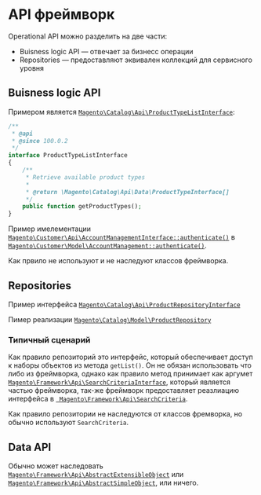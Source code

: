 # API фреймворк

Operational API можно разделить на две части:

* Buisness logic API — отвечает за бизнесс операции
* Repositories — предоставляют эквивален коллекций для сервисного уровня

## Buisness logic API

Примером является [`Magento\Catalog\Api\ProductTypeListInterface`](https://github.com/magento/magento2/blob/2.3/app/code/Magento/Catalog/Api/ProductTypeListInterface.php):
```php
/**
 * @api
 * @since 100.0.2
 */
interface ProductTypeListInterface
{
    /**
     * Retrieve available product types
     *
     * @return \Magento\Catalog\Api\Data\ProductTypeInterface[]
     */
    public function getProductTypes();
}
```

Пример имелементации [`Magento\Customer\Api\AccountManagementInterface::authenticate()`](https://github.com/magento/magento2/blob/2.3/app/code/Magento/Customer/Api/AccountManagementInterface.php#L111) в [`Magento\Customer\Model\AccountManagement::authenticate()`](https://github.com/magento/magento2/blob/2.3/app/code/Magento/Customer/Model/AccountManagement.php#L594).

Как првило не используют и не наследуют классов фреймворка.

## Repositories

Пример интерфейса [`Magento\Catalog\Api\ProductRepositoryInterface`](https://github.com/magento/magento2/blob/2.3/app/code/Magento/Catalog/Api/ProductRepositoryInterface.php)

Пимер реализации [`Magento\Catalog\Model\ProductRepository`](https://github.com/magento/magento2/blob/2.3/app/code/Magento/Catalog/Model/ProductRepository.php)

### Типичный сценарий

Как правило репозиторий это интерфейс, который обеспечивает доступ к наборы объектов из метода `getList()`. Он не обязан использовать что либо из фреймворка, однако как правило метод принимает как аргумет [`Magento\Framework\Api\SearchCriteriaInterface`](https://github.com/magento/magento2/blob/2.3/lib/internal/Magento/Framework/Api/SearchCriteriaInterface.php), который является частью фреймворка, так-же фреймворк предоставляет реазлиацию интерфейса в [` Magento\Framework\Api\SearchCriteria`](https://github.com/magento/magento2/blob/2.3/lib/internal/Magento/Framework/Api/SearchCriteria.php).

Как правило репозитории не наследуются от классов фремворка, но обычно используют `SearchCriteria`.

## Data API

Обычно может наследовать [`Magento\Framework\Api\AbstractExtensibleObject`](https://github.com/magento/magento2/blob/2.3/lib/internal/Magento/Framework/Api/AbstractExtensibleObject.php) или [`Magento\Framework\Api\AbstractSimpleObject`](https://github.com/magento/magento2/blob/2.3/lib/internal/Magento/Framework/Api/AbstractSimpleObject.php), или ничего.
